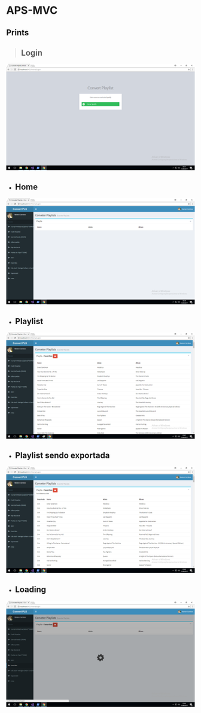 # APS-MVC

## Prints

>## Login

![alt text](https://raw.githubusercontent.com/rcoliveira2016/APS-MVC/master/Saved%20Pictures/LOGIN.png)

* ##  Home

![alt text](https://raw.githubusercontent.com/rcoliveira2016/APS-MVC/master/Saved%20Pictures/home.png)

* ##  Playlist

![alt text](https://raw.githubusercontent.com/rcoliveira2016/APS-MVC/master/Saved%20Pictures/home_playlis.png)

* ##  Playlist sendo exportada 

![alt text](https://raw.githubusercontent.com/rcoliveira2016/APS-MVC/master/Saved%20Pictures/home_playlist_export.png)

* ##  Loading

![alt text](https://raw.githubusercontent.com/rcoliveira2016/APS-MVC/master/Saved%20Pictures/home_loading.png)
